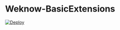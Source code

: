 # Weknow-BasicExtensions
[![Deploy](https://github.com/weknow-network/Weknow-BasicExtensions/actions/workflows/build-publish-v2.yml/badge.svg)](https://github.com/weknow-network/Weknow-BasicExtensions/actions/workflows/build-publish-v2.yml)
